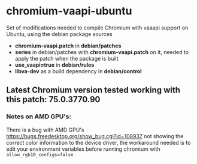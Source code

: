 # chromium-vaapi-ubuntu
Set of modifications needed to compile Chromium with vaaapi support on Ubuntu, using the debian package sources

- **chromium-vaapi.patch** in **debian/patches**
- **series** in debian/patches with **chromium-vaapi.patch** on it, needed to apply the patch when the package is built
- **use_vaapi=true** in **debian/rules**
- **libva-dev** as a build dependency in **debian/control**

## Latest Chromium version tested working with this patch: **75.0.3770.90**

### Notes on AMD GPU's: 
There is a bug with AMD GPU's https://bugs.freedesktop.org/show_bug.cgi?id=108937 not showing the correct color information to the device driver, the workaround needed is to edit your environment variables before running chromium with ```allow_rgb10_configs=false```
